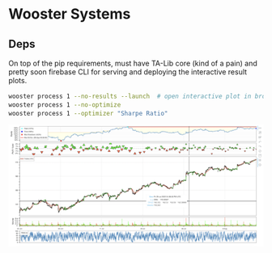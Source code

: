 # Wooster Systems

## Deps

On top of the pip requirements, must have TA-Lib core (kind of a pain) and pretty soon firebase CLI for serving and deploying the interactive result plots.


```bash
wooster process 1 --no-results --launch  # open interactive plot in browser
wooster process 1 --no-optimize
wooster process 1 --optimizer "Sharpe Ratio"  
```

[![plot-preview](readme-content/plot_preview.PNG)](https://wooster.preritdas.com/plots/Wooster%20One.html)

